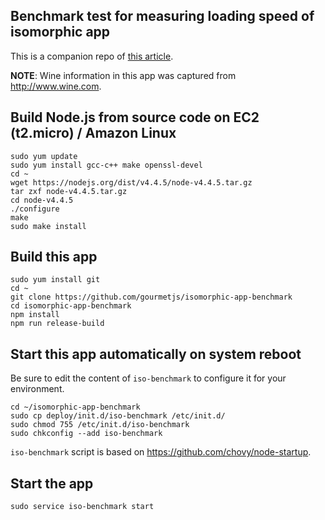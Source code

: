 ## Benchmark test for measuring loading speed of isomorphic app

This is a companion repo of [this article](http://gourmetjs.com/blog/isomorphic/2016/06/10/isomorphic-javascript.html).

**NOTE**: Wine information in this app was captured from <http://www.wine.com>.

## Build Node.js from source code on EC2 (t2.micro) / Amazon Linux

```
sudo yum update
sudo yum install gcc-c++ make openssl-devel
cd ~
wget https://nodejs.org/dist/v4.4.5/node-v4.4.5.tar.gz
tar zxf node-v4.4.5.tar.gz
cd node-v4.4.5
./configure
make
sudo make install
```

## Build this app

```
sudo yum install git
cd ~
git clone https://github.com/gourmetjs/isomorphic-app-benchmark
cd isomorphic-app-benchmark
npm install
npm run release-build
```

## Start this app automatically on system reboot

Be sure to edit the content of `iso-benchmark` to configure it for your
environment.

```
cd ~/isomorphic-app-benchmark
sudo cp deploy/init.d/iso-benchmark /etc/init.d/
sudo chmod 755 /etc/init.d/iso-benchmark
sudo chkconfig --add iso-benchmark
```

`iso-benchmark` script is based on <https://github.com/chovy/node-startup>.

## Start the app

```
sudo service iso-benchmark start
```
